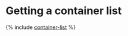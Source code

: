 # Getting a container list

{% include [container-list](../../_includes/serverless-containers/container-list.md) %}

